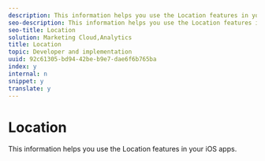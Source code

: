```yaml
---
description: This information helps you use the Location features in your iOS apps.
seo-description: This information helps you use the Location features in your iOS apps.
seo-title: Location
solution: Marketing Cloud,Analytics
title: Location
topic: Developer and implementation
uuid: 92c61305-bd94-42be-b9e7-dae6f6b765ba
index: y
internal: n
snippet: y
translate: y
---
```


# Location

This information helps you use the Location features in your iOS apps.

